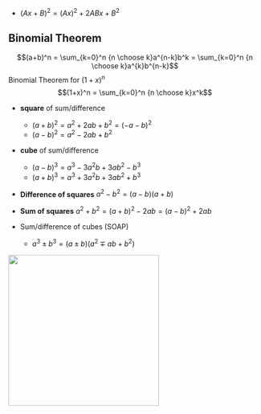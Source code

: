 - $(Ax+B)^2=(Ax)^2+2ABx+B^2$

## Binomial Theorem
$$(a+b)^n = \sum_{k=0}^n {n \choose k}a^{n-k}b^k = \sum_{k=0}^n {n \choose k}a^{k}b^{n-k}$$
Binomial Theorem for $(1+x)^n$
$$(1+x)^n = \sum_{k=0}^n {n \choose k}x^k$$



- **square** of sum/difference 
	- $(a+b)^2=a^2+2ab+b^2=(-a-b)^2$     
	- $(a-b)^2=a^2-2ab+b^2$

- **cube** of sum/difference 
	- $(a-b)^3=a^3-3a^2b+3ab^2-b^3$
	- $(a+b)^3=a^3+3a^2b+3ab^2+b^3$

- **Difference of squares** $a^2-b^2=(a-b)(a+b)$
- **Sum of squares** $a^2+b^2=(a+b)^2-2ab=(a-b)^2+2ab$

- Sum/difference of cubes (SOAP)
	- $a^3\pm{b^3}=(a\pm{b})({a^2\mp{ab}+{b^2}})$



<img width="300" src="https://upload.wikimedia.org/wikipedia/commons/0/00/Binomial_expansion_visualisation.svg" />

